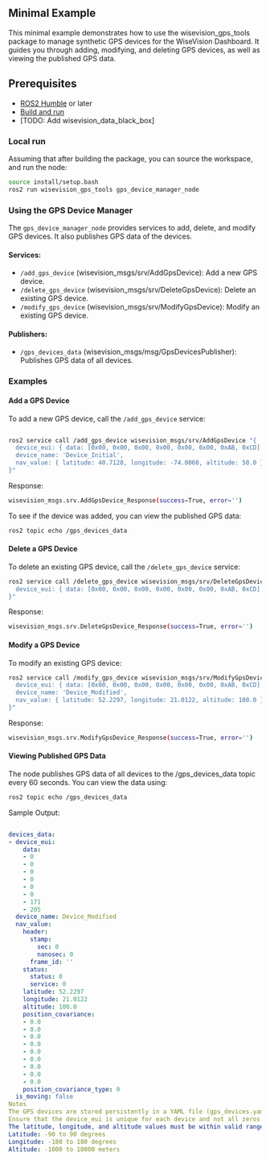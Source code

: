 ## Minimal Example

This minimal example demonstrates how to use the wisevision_gps_tools package to manage synthetic GPS devices for the WiseVision Dashboard. It guides you through adding, modifying, and deleting GPS devices, as well as viewing the published GPS data.

## Prerequisites

- [ROS2 Humble](https://docs.ros.org/en/humble/Installation.html) or later
- [Build and run](docs/BUILD.md)
- [TODO: Add wisevision_data_black_box]

### Local run

Assuming that after building the package, you can source the workspace, and run the node:

``` bash
source install/setup.bash
ros2 run wisevision_gps_tools gps_device_manager_node
```

### Using the GPS Device Manager

The `gps_device_manager_node` provides services to add, delete, and modify GPS devices. It also publishes GPS data of the devices.

#### Services:

- `/add_gps_device` (wisevision_msgs/srv/AddGpsDevice): Add a new GPS device.
- `/delete_gps_device` (wisevision_msgs/srv/DeleteGpsDevice): Delete an existing GPS device.
- `/modify_gps_device` (wisevision_msgs/srv/ModifyGpsDevice): Modify an existing GPS device.

#### Publishers:
- `/gps_devices_data` (wisevision_msgs/msg/GpsDevicesPublisher): Publishes GPS data of all devices.


### Examples
#### Add a GPS Device

To add a new GPS device, call the `/add_gps_device` service:

```bash

ros2 service call /add_gps_device wisevision_msgs/srv/AddGpsDevice "{
  device_eui: { data: [0x00, 0x00, 0x00, 0x00, 0x00, 0x00, 0xAB, 0xCD] },
  device_name: 'Device_Initial',
  nav_value: { latitude: 40.7128, longitude: -74.0060, altitude: 50.0 }
}"
```
Response:

```bash
wisevision_msgs.srv.AddGpsDevice_Response(success=True, error='')
```

To see if the device was added, you can view the published GPS data:

```bash
ros2 topic echo /gps_devices_data
```


#### Delete a GPS Device

To delete an existing GPS device, call the `/delete_gps_device` service:

```bash
ros2 service call /delete_gps_device wisevision_msgs/srv/DeleteGpsDevice "{
  device_eui: { data: [0x00, 0x00, 0x00, 0x00, 0x00, 0x00, 0xAB, 0xCD] }
}"
```

Response:

```bash
wisevision_msgs.srv.DeleteGpsDevice_Response(success=True, error='')
```
#### Modify a GPS Device
To modify an existing GPS device:

```bash
ros2 service call /modify_gps_device wisevision_msgs/srv/ModifyGpsDevice "{
  device_eui: { data: [0x00, 0x00, 0x00, 0x00, 0x00, 0x00, 0xAB, 0xCD] },
  device_name: 'Device_Modified',
  nav_value: { latitude: 52.2297, longitude: 21.0122, altitude: 100.0 }
}"
```

Response:

```bash
wisevision_msgs.srv.ModifyGpsDevice_Response(success=True, error='')
```

#### Viewing Published GPS Data
The node publishes GPS data of all devices to the /gps_devices_data topic every 60 seconds. You can view the data using:

```bash
ros2 topic echo /gps_devices_data
```
Sample Output:

```yaml

devices_data:
- device_eui:
    data:
    - 0
    - 0
    - 0
    - 0
    - 0
    - 0
    - 171
    - 205
  device_name: Device_Modified
  nav_value:
    header:
      stamp:
        sec: 0
        nanosec: 0
      frame_id: ''
    status:
      status: 0
      service: 0
    latitude: 52.2297
    longitude: 21.0122
    altitude: 100.0
    position_covariance:
    - 0.0
    - 0.0
    - 0.0
    - 0.0
    - 0.0
    - 0.0
    - 0.0
    - 0.0
    - 0.0
    position_covariance_type: 0
  is_moving: false
Notes
The GPS devices are stored persistently in a YAML file (gps_devices.yaml) in the working directory.
Ensure that the device_eui is unique for each device and not all zeros.
The latitude, longitude, and altitude values must be within valid ranges:
Latitude: -90 to 90 degrees
Longitude: -180 to 180 degrees
Altitude: -1000 to 10000 meters
```